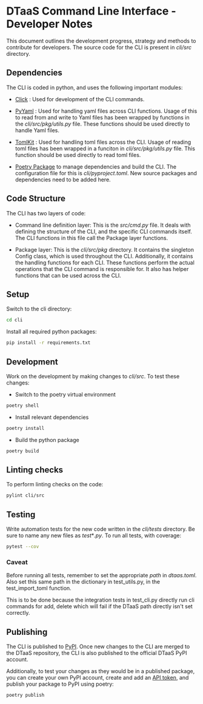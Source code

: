 # DTaaS Command Line Interface - Developer Notes

This document outlines the development progress, strategy
and methods to contribute for developers.
The source code for the CLI is present in _cli/src_ directory.

## Dependencies

The CLI is coded in python, and uses the following important modules:

- [Click](https://click.palletsprojects.com/en/8.1.x/) : Used for
  development of the CLI commands.

- [PyYaml](https://pyyaml.org/wiki/PyYAMLDocumentation) : Used for
  handling yaml files across CLI functions. Usage of this to read
  from and write to Yaml files has been wrapped by functions in the
  _cli/src/pkg/utils.py_ file. These functions should be used directly
  to handle Yaml files.

- [TomlKit](https://readthedocs.org/projects/tomlkit/) : Used for
  handling toml files across the CLI. Usage of reading toml files
  has been wrapped in a funciton in _cli/src/pkg/utils.py_ file.
  This function should be used directly to read toml files.

- [Poetry Package](https://python-poetry.org/docs/) to manage
  dependencies and build the CLI. The configuration file for this is
  _cli/pyproject.toml_. New source packages and dependencies need to be
  added here.

## Code Structure

The CLI has two layers of code:

- Command line definition layer: This is the _src/cmd.py_ file. It
  deals with defining the structure of the CLI, and the specific
  CLI commands itself. The CLI functions in this file call
  the Package layer functions.

- Package layer: This is the _cli/src/pkg_ directory.
  It contains the
  singleton Config class, which is used throughout the CLI.
  Additionally,
  it contains the handling functions for each CLI.
  These functions perform
  the actual operations that the CLI command
  is responsible for. It also
  has helper functions that can be used across the CLI.

## Setup

Switch to the cli directory:

```bash
cd cli
```

Install all required python packages:

```bash
pip install -r requirements.txt
```

## Development

Work on the development by making changes to _cli/src_.
To test these changes:

- Switch to the poetry virtual environment

```bash
poetry shell
```

- Install relevant dependencies

```bash
poetry install
```

- Build the python package

```bash
poetry build
```

## Linting checks

To perform linting checks on the code:

```bash
pylint cli/src
```

## Testing

Write automation tests for the new code written in the
_cli/tests_ directory. Be sure to name any new files as
_test_*_.py_. To run all tests, with coverage:

```bash
pytest --cov
```

### Caveat

Before running all tests, remember to set the appropriate
_path_ in _dtaas.toml_. Also set this same path in the
dictionary in test_utils.py, in the test_import_toml
function.

This is to be done because the integration tests in test_cli.py
directly run cli commands for add, delete which will fail
if the DTaaS path directly isn't set correctly.

## Publishing

The CLI is published to [PyPI](https://pypi.org/).
Once new changes to the CLI are merged to the DTaaS
repository, the CLI is also published to the official
DTaaS PyPI account.

Additionally, to test your changes as they would be
in a published package, you can create your own PyPI
account, create and add an [API token](https://pypi.org/help/#apitoken),
and publish your package to PyPI using poetry:

```bash
poetry publish
```
